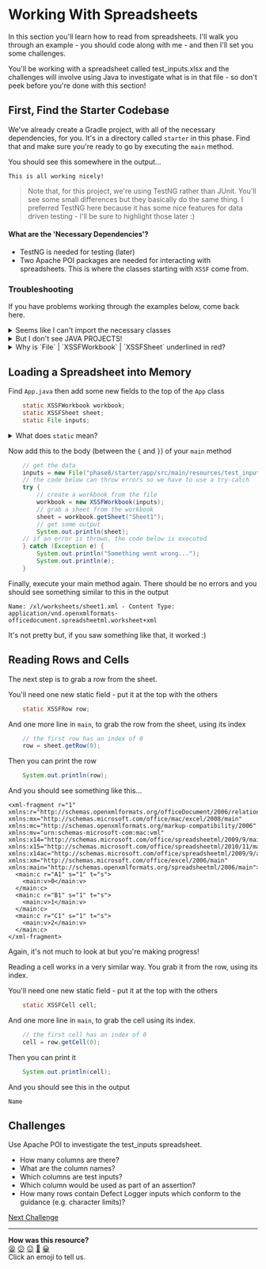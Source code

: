 # Working With Spreadsheets

In this section you'll learn how to read from spreadsheets. I'll walk you
through an example - you should code along with me - and then I'll set you some
challenges.

You'll be working with a spreadsheet called test_inputs.xlsx and the challenges
will involve using Java to investigate what is in that file - so don't peek
before you're done with this section!

## First, Find the Starter Codebase

We've already create a Gradle project, with all of the necessary dependencies,
for you. It's in a directory called `starter` in this phase. Find that and make
sure you're ready to go by executing the `main` method.

You should see this somewhere in the output...

```shell
This is all working nicely!
```

> Note that, for this project, we're using TestNG rather than JUnit. You'll see
> some small differences but they basically do the same thing. I preferred
> TestNG here because it has some nice features for data driven testing - I'll
> be sure to highlight those later :)

#### What are the 'Necessary Dependencies'?

- TestNG is needed for testing (later)
- Two Apache POI packages are needed for interacting with spreadsheets. This is
  where the classes starting with `XSSF` come from.

### Troubleshooting

If you have problems working through the examples below, come back here.

<details>
    <summary>Seems like I can't import the necessary classes</summary>
    <p>Find JAVA PROJECTS on the left hand side of VS Code, then click on the three dots to bring up the menu and choose to <code>refresh</code>.</p>
</details>

<details>
    <summary>But I don't see JAVA PROJECTS!</summary>
    <h3>Make Sure You Have Project Manager for Java Installed</h3>
    <p>
    <ul>
        <li>Go to `Extensions` in VS Code</li>
        <li>Search for Project Manager for Java</li>
        <li>Install it, if you've not done so already</li>
        <li>If this doesn't solve the problem, restart VS Code</li>
    </ul>
    </p>
</details>

<details>
    <summary>
        Why is `File` | `XSSFWorkbook` | `XSSFSheet` underlined in red?
    </summary>
    <p>
        `File`, `XSSFWorkbook` and `XSSFSheet` are all classes that need to be imported. I'd expect the text editor to take care of that, or prompt you to do it. If not, you might find that those class names are underlined as the text editor doesn't know what they refer to. In that case, you should see a some helpful suggestions if you hover your cursor over the red line.
    </p>
</details>

## Loading a Spreadsheet into Memory

Find `App.java` then add some new fields to the top of the `App` class

```java
    static XSSFWorkbook workbook;
    static XSSFSheet sheet;
    static File inputs;
```

<details>
    <summary>What does <code>static</code> mean?</summary>
    <p><code>static</code> denotes that something, a method or field, belongs to a class, rather than to an instance of the class. We have to use a static field here becuase we're not going to make instances of <code>App</code>.</p>
</details>

Now add this to the body (between the `{` and `}`) of your `main` method

```java
    // get the data
    inputs = new File("phase8/starter/app/src/main/resources/test_inputs.xlsx");
    // the code below can throw errors so we have to use a try-catch
    try {
        // create a workbook from the file
        workbook = new XSSFWorkbook(inputs);
        // grab a sheet from the workbook
        sheet = workbook.getSheet("Sheet1");
        // get some output
        System.out.println(sheet);
    // if an error is thrown, the code below is executed
    } catch (Exception e) {
        System.out.println("Something went wrong...");
        System.out.println(e);
    }
```

Finally, execute your main method again. There should be no errors and you
should see something similar to this in the output

```shell
Name: /xl/worksheets/sheet1.xml - Content Type: application/vnd.openxmlformats-officedocument.spreadsheetml.worksheet+xml
```

It's not pretty but, if you saw something like that, it worked :)

## Reading Rows and Cells

The next step is to grab a row from the sheet.

You'll need one new static field - put it at the top with the others

```java
    static XSSFRow row;
```

And one more line in `main`, to grab the row from the sheet, using its index

```java
    // the first row has an index of 0
    row = sheet.getRow(0);
```

Then you can print the row

```java
    System.out.println(row);
```

And you should see something like this...

```shell
<xml-fragment r="1" xmlns:r="http://schemas.openxmlformats.org/officeDocument/2006/relationships" xmlns:mx="http://schemas.microsoft.com/office/mac/excel/2008/main" xmlns:mc="http://schemas.openxmlformats.org/markup-compatibility/2006" xmlns:mv="urn:schemas-microsoft-com:mac:vml" xmlns:x14="http://schemas.microsoft.com/office/spreadsheetml/2009/9/main" xmlns:x15="http://schemas.microsoft.com/office/spreadsheetml/2010/11/main" xmlns:x14ac="http://schemas.microsoft.com/office/spreadsheetml/2009/9/ac" xmlns:xm="http://schemas.microsoft.com/office/excel/2006/main" xmlns:main="http://schemas.openxmlformats.org/spreadsheetml/2006/main">
  <main:c r="A1" s="1" t="s">
    <main:v>0</main:v>
  </main:c>
  <main:c r="B1" s="1" t="s">
    <main:v>1</main:v>
  </main:c>
  <main:c r="C1" s="1" t="s">
    <main:v>2</main:v>
  </main:c>
</xml-fragment>
```

Again, it's not much to look at but you're making progress!

Reading a cell works in a very similar way. You grab it from the row, using its
index.

You'll need one new static field - put it at the top with the others

```java
    static XSSFCell cell;
```

And one more line in `main`, to grab the cell using its index.

```java
    // the first cell has an index of 0
    cell = row.getCell(0);
```

Then you can print it

```java
    System.out.println(cell);
```

And you should see this in the output

```shell
Name
```

## Challenges

Use Apache POI to investigate the test_inputs spreadsheet.

- How many columns are there?
- What are the column names?
- Which columns are test inputs?
- Which column would be used as part of an assertion?
- How many rows contain Defect Logger inputs which conform to the guidance (e.g.
  character limits)?


[Next Challenge](03_parameterised_testing.md)

<!-- BEGIN GENERATED SECTION DO NOT EDIT -->

---

**How was this resource?**  
[😫](https://airtable.com/shrUJ3t7KLMqVRFKR?prefill_Repository=makersacademy%2Fextending-testing&prefill_File=phase8%2F02_working_with_spreadsheets.md&prefill_Sentiment=😫) [😕](https://airtable.com/shrUJ3t7KLMqVRFKR?prefill_Repository=makersacademy%2Fextending-testing&prefill_File=phase8%2F02_working_with_spreadsheets.md&prefill_Sentiment=😕) [😐](https://airtable.com/shrUJ3t7KLMqVRFKR?prefill_Repository=makersacademy%2Fextending-testing&prefill_File=phase8%2F02_working_with_spreadsheets.md&prefill_Sentiment=😐) [🙂](https://airtable.com/shrUJ3t7KLMqVRFKR?prefill_Repository=makersacademy%2Fextending-testing&prefill_File=phase8%2F02_working_with_spreadsheets.md&prefill_Sentiment=🙂) [😀](https://airtable.com/shrUJ3t7KLMqVRFKR?prefill_Repository=makersacademy%2Fextending-testing&prefill_File=phase8%2F02_working_with_spreadsheets.md&prefill_Sentiment=😀)  
Click an emoji to tell us.

<!-- END GENERATED SECTION DO NOT EDIT -->
